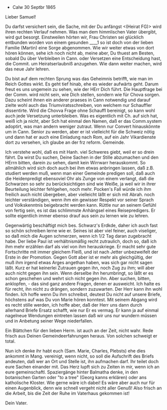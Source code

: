 + Calw 30 Septbr 1865

Lieber Samuel!

Du darfst versichert sein, die Sache, mit der Du anfängst <(Heirat FG)> wird ihren rechten Verlauf nehmen. Was man dem himmlischen Vater übergibt, wird gut besorgt. Einstweilen hörten wir, Frau Christen sei glücklich entbunden worden von einem gesunden ____1 so ist doch von der lieben Familie (Martin) eine Sorge abgenommen. Wie wir weiter etwas von dort hören können, sehe ich noch nicht ab, meine aber, Du thuest am Besten, sobald Du über Verbleiben in Cann. oder Versetzen eine Entscheidung hast, die Commit. um Heiratserlaubniß anzugehen. Wie dann weiter machen, wird das neue Jahr lehren.

Du bist auf dem rechten Sprung was das Geheimnis betrifft, wie man im Reich Gottes wirkt. Es geht tief hinab, ehe es wieder aufwärts geht. Darum freut es uns ungemein zu sehen, wie der HErr Dich führt. Die Hauptfrage bei der Comm. wird nicht sein, wie Dich stellen, sondern wie für Chova sorgen. Dazu scheint ihnen ein anderer praeses in Cann notwendig und darauf zielte wohl auch das Triumviratsschreiben, von welchem nur Schauffler dissentirte. Wird die Chovva Frage ohne Schauffl bereinigt, so kann wohl auch jede Versetzung unterbleiben. Was es eigentlich mit Ch. auf sich hat, weiß ich ja nicht, aber Sch hat einmal den Namen, daß er das Comm.system adoptirt, was man andern weniger zutraut. Wenn nur Convert hinauskönnte um in Cann. Senior zu werden, aber er ist vielleicht für die Schweiz nötig und dann hat er auch eine Einladung nach Rom, auf ein Jahr Vikardienste dort zu versehen, ich glaube an der frz reform. Gemeinde.

Ich verstehe wohl, daß es mit Hanh. viel Schweres giebt, weil er so drein fährt. Da wirst Du suchen, Deine Sachen in der Stille abzumachen und den HErrn bitten, darein zu sehen, damit kein Wirrwarr herauskommt. So allmählich wird sich doch auch bei ihm etwas anbringen lassen, daß z.B. studiert werden muß, wenn man einer Gemeinde predigen soll, daß auch die Heidenpredigt ebensoviel Ohr als Zunge von einem verlangt, daß die Schwarzen so sehr zu berücksichtigen sind wie Weiße, ja weil wir in ihrer Beurteilung leichter fehlgehen, noch mehr. Pocken's Fall würde ich ihm freilich auch nicht übergeben, aber vielleicht läßt er sich mit Abrah. noch leichter verständigen, wenn ihm ein gewisser Respekt vor seiner Sprach und Volkskenntnis beigebracht werden kann. Rüttle nur an seinem Gefühl von fertig sein, es ist das schlimmste Anhängsel eines Reisepredigers. Er sollte eigentlich immer ebenso drauf aus sein zu lernen wie zu lehren.

Gegenwärtig beschäftigt mich bes. Schwarz's Erdkde, daher ich auch fast so schön schreiben lerne wie er. Seines ist aber viel feiner, auch viseliger, so daß mich die Augen schmerzen, wenn ich 1/2 Tag daran zugebracht habe. 
Der liebe Paul ist verhältnismäßig recht zutraulich, doch so, daß ich ihm mehr erzählen darf als viel von ihm herauskriege. Er macht sehr gute Fortschritte mit immer gleichem Fleiß, und ist nach Jetter unbezweifelt der Erste in der Promotion. Gegen Gott aber ist er mehr als gleichgültig, der muß ihm irgend etwas Arges angethan haben, was sich gar nicht sagen läßt. Kurz er hat keinerlei Zutrauen gegen ihn, noch Zug zu ihm; will aber auch nicht gegen ihn sein. Wenn derselbe ihn herumbringt, so läßt er es schon geschehen und wehrt sich nicht gegen ihn. Aber suchen, bitten, anklopfen, - das sind ganz andere Fragen, denen er ausweicht. Ich halte es für recht, ihn nicht zu drängen, sondern zuzuwarten. Der Herr kann ihn wohl finden. Ich hoffe wenn Du ihm schreibst, deutest Du nicht auf unsere Briefe, höchstens auf was Du von Marie hören konntest. Mit seinem Abgang wird es recht stille werden, ich hoffe aber, daß der Herr uns dann durch allerhand Briefe Ersatz schafft, wie nur Er es vermag. Er kann ja auf einmal nagelneue Wendungen eintreten lassen daß wir uns nur wundern müssen und in Anbetung seiner Wege niederfallen.

Ein Blättchen für den lieben Herm. ist auch an der Zeit, nicht wahr. Rede frisch aus Deinen Gemeindeerfahrungen heraus. Von solchen schweigt er total.

Nun ich denke ihr habt euch (Sam. Marie, Charles, Plebsts) ehe dies ankommt in Mang. vereinigt, wenn nicht, so soll die Aufschrift des Briefs andeuten, daß wer an Ort und Stelle ist, ihn aufmachen darf. Ihr teilet doch eure Sachen einander mit. Das Herz lupft sich zu Zeiten in mir, wenn ich an eure gemeinschaftl. Spaziergänge hinter Balmatha denke, in den botanischen Garten oder "to a tree" (Georg kanns erklären) oder ans katholische Kloster. Wie gerne wäre ich dabei! Es wäre aber auch nur für einen Augenblick, denn wie schnell vergeht nicht aller Genuß! Also frisch an die Arbeit, bis die Zeit der Ruhe im Vaterhaus gekommen ist!

 Dein Vater.
